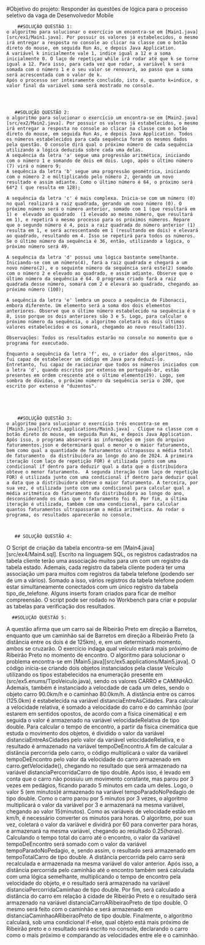  #Objetivo do projeto: Responder às questões de lógica para o processo seletivo da vaga de Desenvolvedor Mobile

 
        ##SOLUÇÃO QUESTÃO 1: 
    o algoritmo para solucionar o exercício um encontra-se em [Main1.java][src/ex1/Main1.java]. Por possuir os valores já estabelecidos, o mesmo irá entregar a resposta no console ao clicar na classe com o botão direto do mouse, em seguida Run As, e depois Java Application.
    A variável k inicialmente vale 1, indice igual a 12 e a soma inicialmente 0. O laço de repetiçao while irá rodar até que k se torne igual a 12. Para isso, para cada vez que rodar, a variável k será somada com o número 1 e o seu valor se renovará, ao passo que a soma será acrescentada com o valor de k.
    Após o processo ser inteiramente concluído, isto é, quanto k=indice, o valor final da variável soma será mostrado no console.




       ##SOLUÇÃO QUESTÃO 2: 
    o algoritmo para solucionar o exercício um encontra-se em [Main2.java][src/ex2/Main2.java]. Por possuir os valores já estabelecidos, o mesmo irá entregar a resposta no console ao clicar na classe com o botão direto do mouse, em seguida Run As, e depois Java Application. Todos os números estabelecidos para cada sequência foram os mesmos dados pela questão. O console dirá qual o próximo número de cada sequência utilizando a lógica deduzida sobre cada uma delas.
    A sequência da letra 'a' segue uma progressão aritmética, iniciando com o número 1 e somando de dois em dois. Logo, após o último número  (7) virá o número 9;
    A sequência da letra 'b' segue uma progressão geométrica, iniciando com o número 2 e múltiplicando pelo número 2, gerando um novo resultado e assim adiante. Como o último número é 64, o próximo será 64*2 ( que resulta em 128);

    A sequência da letra 'c' é mais complexa. Inicia-se com um número (0) no qual realizará a raiz quadrada, gerando um novo número (0). O próximo número será o número anterior, somado com 1 (que resultará em 1) e  elevado ao quadrado  (1 elevado ao mesmo número, que resultará em 1), e repetirá o mesmo processo para os próximos números. Repare que o segundo número é 4, pois a raiz quadrada do número anterior (1) resulta em 1, e será acrescentando em 1 (resultando em dois) e elevará ao quadrado, resultando em 4. Isso se repetirá para todos os números. Se o último número da sequência é 36, então, utilizando a lógica, o próximo número será 49. 

    A sequência da letra 'd' possui uma lógica bastante semelhante. Iniciando-se com um número(4), fará a raiz quadrada e chegará a um novo número(2), e o seguinte número da sequência será este(2) somado com o número 2 e elevado ao quadrado, e assim adiante. Observe que o último número da sequência é 64. O programa criado fará a raiz quadrada desse número, somará com 2 e elevará ao quadrado, chegando ao próximo número (100);

    A sequência da letra 'e' lembra um pouco a sequência de Fibonacci, embora diferente. Um elemento será a soma dos dois elementos anteriores. Observe que o último número estabelecido na sequência é o 8, isso porque os dois anteriores são 3 e 5. Logo, para calcular o próximo número da sequência, o algoritmo coletará os dois últimos valores estabelecidos e os somará, chegamdo ao novo resultado(13).

    Observações: Todos os resultados estarão no console no momento que o programa for executado.

    Enquanto a sequência da letra 'f', eu, o criador dos algoritmos, não fui capaz de estabelecer um código em Java para deduzí-lo.
    Entretanto, fui capaz de raciocinar que todos os números iniciados com a letra 'd', quando escritos por extenso em português-br, estão presentes em ordem crescente até o último elemento(19). Logo, sem sombra de dúvidas, o próximo número da sequência seria o 200, que escrito por extenso é "duzentos".





        ##SOLUÇÃO QUESTÃO 3: 
    o algoritmo para solucionar o exercício três encontra-se em [Main3.java][src/ex3.applications/Main3.java] . Clique na classe com o botão direto do mouse, em seguida Run As, e depois Java Application. Após isso, o programa absorverá as informações em json do arquivo faturamentos.json e determinará qual o menor e o maior faturamento, bem como qual a quantidade de faturamentos ultrapassou a média total de faturamento  da distribuidora ao longo do ano de 2024. A primeira iteração (com laço de repetição FOR) é utilizada junto com uma condicional if dentro para deduzir qual a data que a distribuidora obteve o menor faturamento.  A segunda iteração (com laço de repetição FOR) é utilizada junto com uma condicional if dentro para deduzir qual a data que a distribuidora obteve o maior faturamento. A terceira, por sua vez, é utilizada junto com uma condicional para calcular qual a média aritmética do faturamento da distribuidora ao longo do ano, desconsiderando os dias que o faturamento foi 0. Por fim, a última iteração é utilizada, também com uma condicional, para calcular quantos faturamentos ultrapassaram a média aritmética. Ao rodar o programa, os resultados aparecerão no console.



       ## SOLUÇÃO QUESTÃO 4: 
   O Script de criação da tabela encontra-se em [Main4.java][src/ex4/Main4.sql]. Escrito na linguagem SQL, os registros cadastrados na tabela cliente terão uma associação muitos para um com um registro da tabela estado. Ademais, cada registro da tabela cliente poderá ter uma associação um para muitos com registros da tabela telefone (podendo ser de um a vários). Somado a isso, vários registros da tabela telefone podem estar simultaneamente conectados com um único registro da tabela tipo_de_telefone. Alguns inserts foram criados para ficar de melhor compreensão. O script pode ser rodado no Workbench para criar e popular as tabelas para verificação dos resultados.



      ##SOLUÇÃO QUESTÃO 5: 
   A questão afirma que um carro sai de Ribeirão Preto em direção a Barretos, enquanto que um caminhão sai de Barretos em direção a Ribeirão Preto (a distância entre os dois é de 125km), e, em um determinado momento, ambos se cruzarão. O exercício indaga qual veículo estará mais próximo de Ribeirão Preto no momento de encontro. O algoritmo para solucionar o problema encontra-se em [Main5.java][src/ex5.applications/Main5.java]. O código inicia-se  criando dois objetos instanciados pela classe Veiculo  utilizando os tipos estabelecidos na enumeração presente em (src/ex5.enums/TipoVeiculo.java), sendo os valores CARRO e CAMINHÃO. Ademais, também é instanciado a velocdade de cada um deles, sendo o objeto carro 90.0km/h e o caminhao 80.0km/h. A distância entre os carros (125.0km) é estabelecida na variável distanciaEntreAsCidades. Para calcular a velocidade relativa, é somado a velocidade do carro e do caminhão (por estarem em sentidos opostos, de acordo com a física cinemática) e em seguida o valor é armazenado na variável velocidadeRelativa de tipo double. Para calcular o tempo de encontro, a partir da física cinemática que estuda o movimento dos objetos, é dividido o valor da variável distanciaEntreAsCidades pelo valor da variável velocidadeRelativa, e o resultado é armazenado na variável tempoDeEncontro.A fim de calcular a distância percorrida pelo carro, o código multiplicará o valor da variável tempoDeEncontro pelo valor da velocidade do carro armazenado em carro.getVelocidade(), chegando no resultado que será armazenado na variável distanciaPercorridaCarro de tipo double. Após isso, é levado em conta que o carro não possuiu um movimento constante, mas parou por 3 vezes em pedágios, ficando parado 5 minutos em cada um deles. Logo, o valor 5 (em minutos)é armazenado na variável tempoParadoNoPedagio de tipo double. Como o carro parou por 5 minutos por 3 vezes, o algoritmo multiplicará o valor da variável por 3 e armazenará na mesma variável, chegando ao valor 15(minutos). Como as variáveis de velocidade estão em km/h, é necessário converter os minutos para horas. O algoritmo, por sua vez, coletará o valor da variável e dividirá por 60 para converter para horas, e armazenará na mesma variável, chegando ao resultado 0.25(horas). Calculando o tempo total do carro até o encontro, o valor da variável tempoDeEncontro será somado com o valor da variável tempoParadoNoPedagio, e, sendo assim, o resultado será armazenado em tempoTotalCarro de tipo double. A distância percorrida pelo carro será recalculada e armazenada na mesma variável do valor anterior. Após isso, a distância percorrida pelo caminhão até o encontro também será calculada com uma lógica semelhante, multiplicando o tempo de encontro pela velocidade do objeto, e o resultado será armazenado na variável distanciaPercorridaCaminhao de tipo double. Por fim, será calculado a distância do carro em relação à cidade de Ribeirão Preto e o resultado será armazenado na variável distanciaCarroARibeiraoPreto de tipo double. O mesmo será feito com o caminhão e será armazenado em distanciaCaminhaoARibeiraoPreto de tipo double. Finalmente, o algoritmo calculará, sob uma condicional if-else, qual objeto está mais próximo de Ribeirão preto e o resultado será escrito no console, declarando o carro como o mais próximo e comparando as velocidades entre ele e o caminhão.